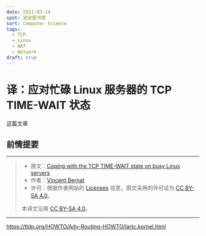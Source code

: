 ```yaml
---
date: 2021-03-14
spot: 宝安图书馆
sort: Computer Science
tags:
  - TCP
  - Linux
  - NAT
  - Network
draft: true
---
```


# 译：应对忙碌 Linux 服务器的 TCP TIME-WAIT 状态

这篇文章

## 前情提要

---

> - 原文：[Coping with the TCP TIME-WAIT state on busy Linux servers](https://vincent.bernat.ch/en/blog/2014-tcp-time-wait-state-linux)
> - 作者：[Vincent Bernat](https://github.com/vincentbernat)
> - 许可：根据作者网站的 [Licenses](https://vincent.bernat.ch/en/licenses) 信息，原文采用的许可证为 [CC BY-SA 4.0](https://creativecommons.org/licenses/by-sa/4.0/)。
>
> 本译文沿用 [CC BY-SA 4.0](https://creativecommons.org/licenses/by-sa/4.0/)。

---

<https://tldp.org/HOWTO/Adv-Routing-HOWTO/lartc.kernel.html>
